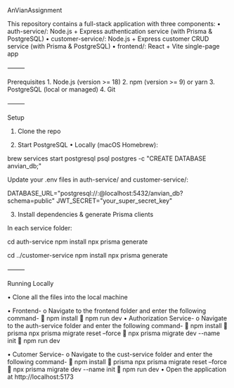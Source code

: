 AnVianAssignment

This repository contains a full-stack application with three components:
	•	auth-service/: Node.js + Express authentication service (with Prisma & PostgreSQL)
	•	customer-service/: Node.js + Express customer CRUD service (with Prisma & PostgreSQL)
	•	frontend/: React + Vite single-page app

⸻

Prerequisites
	1.	Node.js (version >= 18)
	2.	npm (version >= 9) or yarn
	3.	PostgreSQL (local or managed)
	4.	Git

⸻

Setup

1. Clone the repo

2. Start PostgreSQL
	•	Locally (macOS Homebrew):

brew services start postgresql
psql postgres -c "CREATE DATABASE anvian_db;"

Update your .env files in auth-service/ and customer-service/:

DATABASE_URL="postgresql://<USER>:<PASSWORD>@localhost:5432/anvian_db?schema=public"
JWT_SECRET="your_super_secret_key"

3. Install dependencies & generate Prisma clients

In each service folder:

cd auth-service
npm install
npx prisma generate

cd ../customer-service
npm install
npx prisma generate


⸻

Running Locally


•	Clone all the files into the local machine

•	Frontend-
o	Navigate to the frontend folder and enter the following command- 
	npm install
	npm run dev
•	Authorization Service-
o	Navigate to the auth-service folder and enter the following command- 
	npm install
	prisma npx prisma migrate reset –force
	npx prisma migrate dev --name init
	npm run dev

•	Cutomer Service-
o	Navigate to the cust-service folder and enter the following command-
	npm install
	prisma npx prisma migrate reset –force
	npx prisma migrate dev --name init
	npm run dev
•	Open the application at http://localhost:5173



